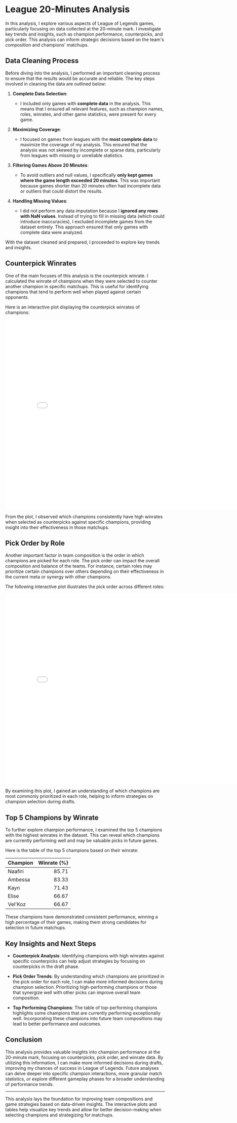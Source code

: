 # League 20-Minutes Analysis

In this analysis, I explore various aspects of League of Legends games, particularly focusing on data collected at the 20-minute mark. I investigate key trends and insights, such as champion performance, counterpicks, and pick order. This analysis can inform strategic decisions based on the team's composition and champions' matchups.

## **Data Cleaning Process**

Before diving into the analysis, I performed an important cleaning process to ensure that the results would be accurate and reliable. The key steps involved in cleaning the data are outlined below:

1. **Complete Data Selection**:
   - I included only games with **complete data** in the analysis. This means that I ensured all relevant features, such as champion names, roles, winrates, and other game statistics, were present for every game.
   
2. **Maximizing Coverage**:
   - I focused on games from leagues with the **most complete data** to maximize the coverage of my analysis. This ensured that the analysis was not skewed by incomplete or sparse data, particularly from leagues with missing or unreliable statistics.

3. **Filtering Games Above 20 Minutes**:
   - To avoid outliers and null values, I specifically **only kept games where the game length exceeded 20 minutes**. This was important because games shorter than 20 minutes often had incomplete data or outliers that could distort the results.

4. **Handling Missing Values**:
   - I did not perform any data imputation because I **ignored any rows with NaN values**. Instead of trying to fill in missing data (which could introduce inaccuracies), I excluded incomplete games from the dataset entirely. This approach ensured that only games with complete data were analyzed.

With the dataset cleaned and prepared, I proceeded to explore key trends and insights.

## **Counterpick Winrates**

One of the main focuses of this analysis is the counterpick winrate. I calculated the winrate of champions when they were selected to counter another champion in specific matchups. This is useful for identifying champions that tend to perform well when played against certain opponents.

Here is an interactive plot displaying the counterpick winrates of champions:

<iframe
 src="assets/counterpick_wr.html"
 width="800"
 height="600"
 frameborder="0"
 ></iframe>

From the plot, I observed which champions consistently have high winrates when selected as counterpicks against specific champions, providing insight into their effectiveness in those matchups.

## **Pick Order by Role**

Another important factor in team composition is the order in which champions are picked for each role. The pick order can impact the overall composition and balance of the teams. For instance, certain roles may prioritize certain champions over others depending on their effectiveness in the current meta or synergy with other champions.

The following interactive plot illustrates the pick order across different roles:

<iframe
 src="assets/pickorder.html"
 width="800"
 height="600"
 frameborder="0"
 ></iframe>

By examining this plot, I gained an understanding of which champions are most commonly prioritized in each role, helping to inform strategies on champion selection during drafts.

## **Top 5 Champions by Winrate**

To further explore champion performance, I examined the top 5 champions with the highest winrates in the dataset. This can reveal which champions are currently performing well and may be valuable picks in future games.

Here is the table of the top 5 champions based on their winrate:

| Champion   |   Winrate (%) |
|:-----------|--------------:|
| Naafiri    |     85.71     |
| Ambessa    |     83.33     |
| Kayn       |     71.43     |
| Elise      |     66.67     |
| Vel'Koz    |     66.67     |

These champions have demonstrated consistent performance, winning a high percentage of their games, making them strong candidates for selection in future matchups.

## **Key Insights and Next Steps**

- **Counterpick Analysis**: Identifying champions with high winrates against specific counterpicks can help adjust strategies by focusing on counterpicks in the draft phase.
  
- **Pick Order Trends**: By understanding which champions are prioritized in the pick order for each role, I can make more informed decisions during champion selection. Prioritizing high-performing champions or those that synergize well with other picks can improve overall team composition.
  
- **Top Performing Champions**: The table of top-performing champions highlights some champions that are currently performing exceptionally well. Incorporating these champions into future team compositions may lead to better performance and outcomes.

## **Conclusion**

This analysis provides valuable insights into champion performance at the 20-minute mark, focusing on counterpicks, pick order, and winrate data. By utilizing this information, I can make more informed decisions during drafts, improving my chances of success in League of Legends. Future analyses can delve deeper into specific champion interactions, more granular match statistics, or explore different gameplay phases for a broader understanding of performance trends.

---

This analysis lays the foundation for improving team compositions and game strategies based on data-driven insights. The interactive plots and tables help visualize key trends and allow for better decision-making when selecting champions and strategizing for matchups.
